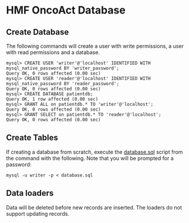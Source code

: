 # HMF OncoAct Database

## Create Database

The following commands will create a user with write permissions, a user with read permissions and a database.  

```
mysql> ​CREATE USER 'writer'@'localhost' IDENTIFIED WITH mysql_native_password BY 'writer_password'; 
Query OK, 0 rows affected (0.00 sec)
mysql> ​CREATE USER 'reader'@'localhost' IDENTIFIED WITH mysql_native_password BY 'reader_password'; 
Query OK, 0 rows affected (0.00 sec)
mysql> CREATE DATABASE patientdb; 
Query OK, 1 row affected (0.00 sec)
mysql> GRANT ALL on patientdb.* TO 'writer'@'localhost'; 
Query OK, 0 rows affected (0.00 sec)
mysql> GRANT SELECT on patientdb.* TO 'reader'@'localhost'; 
Query OK, 0 rows affected (0.00 sec)
```

## Create Tables
If creating a database from scratch, execute the [database.sql](/src/main/resources/database.sql) script from the command with the following. 
Note that you will be prompted for a password:

```
mysql -u writer -p < database.sql
```

## Data loaders

Data will be deleted before new records are inserted. The loaders do not support updating records.
